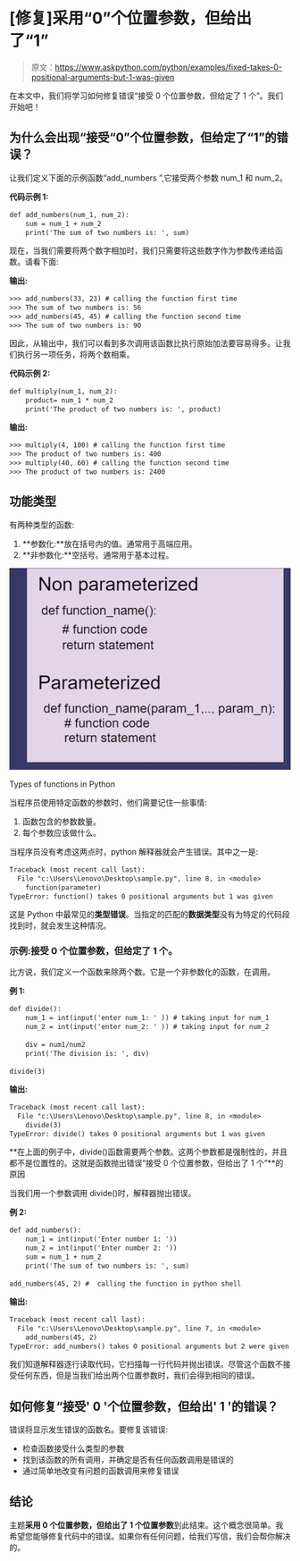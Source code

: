 # [修复]采用“0”个位置参数，但给出了“1”

> 原文：<https://www.askpython.com/python/examples/fixed-takes-0-positional-arguments-but-1-was-given>

在本文中，我们将学习如何修复错误“接受 0 个位置参数，但给定了 1 个”。我们开始吧！

## 为什么会出现“接受“0”个位置参数，但给定了“1”的错误？

让我们定义下面的示例函数“add_numbers ”,它接受两个参数 num_1 和 num_2。

**代码示例 1:**

```
def add_numbers(num_1, num_2):
    sum = num_1 + num_2
    print('The sum of two numbers is: ', sum)

```

现在，当我们需要将两个数字相加时，我们只需要将这些数字作为参数传递给函数。请看下面:

**输出:**

```
>>> add_numbers(33, 23) # calling the function first time
>>> The sum of two numbers is: 56
>>> add_numbers(45, 45) # calling the function second time
>>> The sum of two numbers is: 90

```

因此，从输出中，我们可以看到多次调用该函数比执行原始加法要容易得多。让我们执行另一项任务，将两个数相乘。

**代码示例 2:**

```
def multiply(num_1, num_2):
    product= num_1 * num_2
    print('The product of two numbers is: ', product)

```

**输出:**

```
>>> multiply(4, 100) # calling the function first time
>>> The product of two numbers is: 400
>>> multiply(40, 60) # calling the function second time
>>> The product of two numbers is: 2400

```

## 功能类型

有两种类型的函数:

1.  **参数化:**放在括号内的值。通常用于高端应用。
2.  **非参数化:**空括号。通常用于基本过程。

![Types Of Functions In Python 2](img/2ec38b30bed2af1adaf9a63d9f7cb39d.png)

Types of functions in Python

当程序员使用特定函数的参数时，他们需要记住一些事情:

1.  函数包含的参数数量。
2.  每个参数应该做什么。

当程序员没有考虑这两点时，python 解释器就会产生错误。其中之一是:

```
Traceback (most recent call last):
  File "c:\Users\Lenovo\Desktop\sample.py", line 8, in <module> 
    function(parameter)
TypeError: function() takes 0 positional arguments but 1 was given

```

这是 Python 中最常见的**类型错误**。当指定的匹配的**数据类型**没有为特定的代码段找到时，就会发生这种情况。

### 示例:接受 0 个位置参数，但给定了 1 个。

比方说，我们定义一个函数来除两个数。它是一个非参数化的函数，在调用。

**例 1:**

```
def divide():
    num_1 = int(input('enter num_1: ' )) # taking input for num_1
    num_2 = int(input('enter num_2: ' )) # taking input for num_2

    div = num1/num2
    print('The division is: ', div)

divide(3)

```

**输出:**

```
Traceback (most recent call last):
  File "c:\Users\Lenovo\Desktop\sample.py", line 8, in <module>
    divide(3)
TypeError: divide() takes 0 positional arguments but 1 was given

```

**在上面的例子中，divide()函数需要两个参数。这两个参数都是强制性的，并且都不是位置性的。这就是函数抛出错误“接受 0 个位置参数，但给出了 1 个”**的原因

当我们用一个参数调用 divide()时，解释器抛出错误。

**例 2:**

```
def add_numbers():
    num_1 = int(input('Enter number 1: '))
    num_2 = int(input('Enter number 2: '))  
    sum = num_1 + num_2
    print('The sum of two numbers is: ', sum)

add_numbers(45, 2) #  calling the function in python shell

```

**输出:**

```
Traceback (most recent call last):
  File "c:\Users\Lenovo\Desktop\sample.py", line 7, in <module>       
    add_numbers(45, 2)
TypeError: add_numbers() takes 0 positional arguments but 2 were given

```

我们知道解释器逐行读取代码，它扫描每一行代码并抛出错误。尽管这个函数不接受任何东西，但是当我们给出两个位置参数时，我们会得到相同的错误。

## 如何修复“接受' 0 '个位置参数，但给出' 1 '的错误？

错误将显示发生错误的函数名。要修复该错误:

*   检查函数接受什么类型的参数
*   找到该函数的所有调用，并确定是否有任何函数调用是错误的
*   通过简单地改变有问题的函数调用来修复错误

## 结论

主题**采用 0 个位置参数，但给出了 1 个位置参数**到此结束。这个概念很简单。我希望您能够修复代码中的错误。如果你有任何问题，给我们写信，我们会帮你解决的。